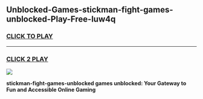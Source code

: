 
## Unblocked-Games-stickman-fight-games-unblocked-Play-Free-luw4q
<h3>
<a href="https://premium76.site?title=stickman-fight-games-unblocked&ref=09A">CLICK TO PLAY</a></h3>
<hr>

<h3>
<a href="https://premium76.site?title=stickman-fight-games-unblocked&ref=09A">CLICK 2 PLAY</a>
  
</h3>

<a href="https://premium76.site?title=stickman-fight-games-unblocked&ref=09A"><img src="https://clearcache.store/games.png"></a>


**stickman-fight-games-unblocked games unblocked: Your Gateway to Fun and Accessible Online Gaming**
